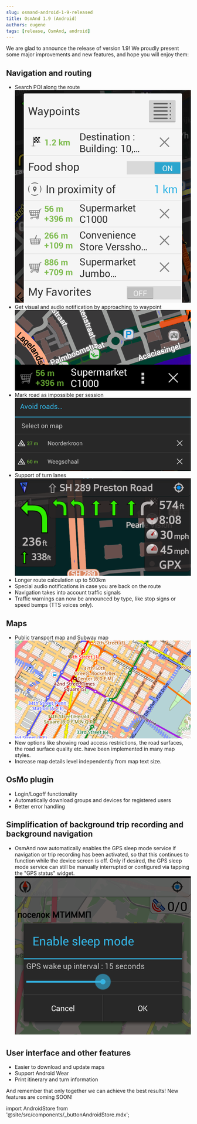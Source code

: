```yaml
---
slug: osmand-android-1-9-released
title: OsmAnd 1.9 (Android)
authors: eugene
tags: [release, OsmAnd, android]
---
```


We are glad to announce the release of version 1.9! We proudly present some major improvements and new features, and hope you will enjoy them:

<!--truncate-->

## Navigation and routing

- Search POI along the route
![OsmAnd Android 1.90](./waypoints-1.9.png)
- Get visual and audio notification by approaching to waypoint
![OsmAnd Android 1.90](./waypoint-1.9.png)
- Mark road as impossible per session
![OsmAnd Android 1.90](./avoid_road-1.9.png)
- Support of turn lanes
![OsmAnd Android 1.90](./turn_lanes-1.9.png)
- Longer route calculation up to 500km
- Special audio notifications in case you are back on the route
- Navigation takes into account traffic signals
- Traffic warnings can now be announced by type, like stop signs or speed bumps (TTS voices only).

## Maps

- Public transport map and Subway map
![OsmAnd Android 1.90](./subway-1.9.png)          
- New options like showing road access restrictions, the road surfaces, the road surface quality etc. have been implemented in many map styles.
- Increase map details level independently from map text size.

## OsMo plugin

- Login/Logoff functionality
- Automatically download groups and devices for registered users
- Better error handling

## Simplification of background trip recording and background navigation

- OsmAnd now automatically enables the GPS sleep mode service if navigation or trip recording has been activated, so that this continues to function while the device screen is off. Only if desired, the GPS sleep mode service can still be manually interrupted or configured via tapping the "GPS status" widget.
![OsmAnd Android 1.90](./sleep_mode-1.9.png)  

## User interface and other features

- Easier to download and update maps
- Support Android Wear
- Print itinerary and turn information


And remember that only together we can achieve the best results!
New features are coming SOON!






import AndroidStore from '@site/src/components/_buttonAndroidStore.mdx';

<AndroidStore/>